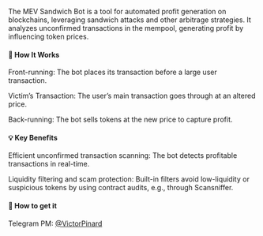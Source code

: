 The MEV Sandwich Bot is a tool for automated profit generation on blockchains, leveraging sandwich attacks and other arbitrage strategies. It analyzes unconfirmed transactions in the mempool, generating profit by influencing token prices.

#### 🎯 How It Works

Front-running: The bot places its transaction before a large user transaction.

Victim’s Transaction: The user’s main transaction goes through at an altered price.

Back-running: The bot sells tokens at the new price to capture profit.

#### 💡 Key Benefits

Efficient unconfirmed transaction scanning: The bot detects profitable transactions in real-time.

Liquidity filtering and scam protection: Built-in filters avoid low-liquidity or suspicious tokens by using contract audits, e.g., through Scansniffer.

#### 🚀 How to get it

Telegram PM: [@VictorPinard](https://t.me/VictorPinard)
